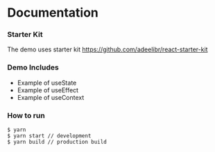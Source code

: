 # Documentation

### Starter Kit
The demo uses starter kit https://github.com/adeelibr/react-starter-kit

### Demo Includes
* Example of useState
* Example of useEffect
* Example of useContext

### How to run

```
$ yarn 
$ yarn start // development
$ yarn build // production build
```